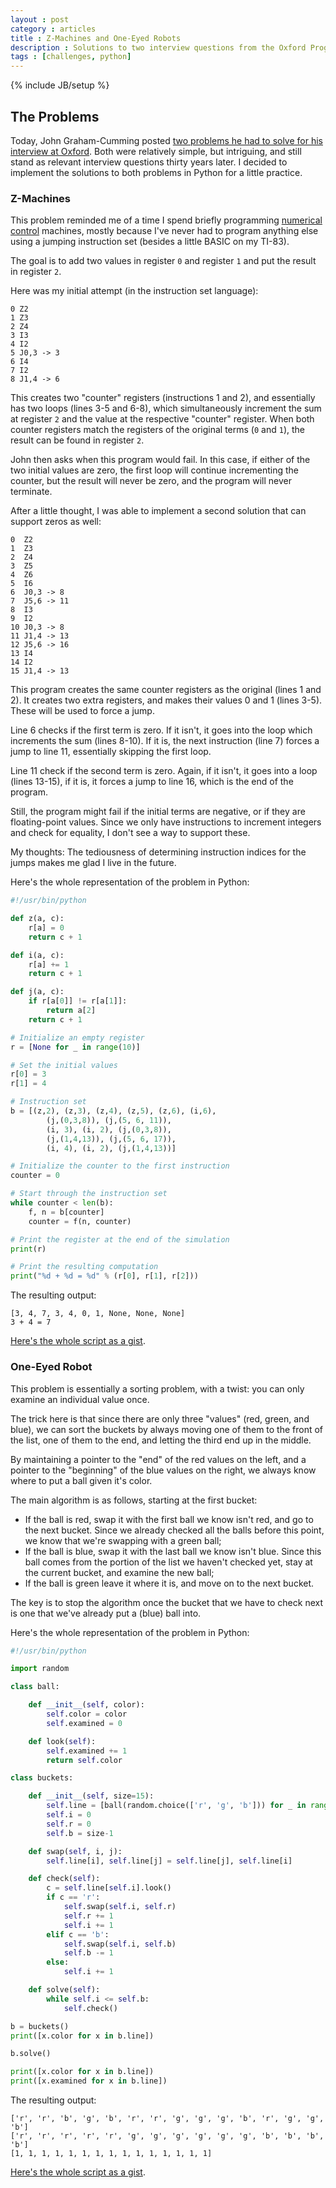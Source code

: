 ```yaml
---
layout : post
category : articles
title : Z-Machines and One-Eyed Robots
description : Solutions to two interview questions from the Oxford Programming Research Group (circa 1980) in Python.
tags : [challenges, python]
---
```

{% include JB/setup %}

## The Problems
Today, John Graham-Cumming posted [two problems he had to solve for his
interview at
Oxford](http://blog.jgc.org/2013/05/the-two-problems-i-had-to-solve-in-my.html).
Both were relatively simple, but intriguing, and still stand as relevant
interview questions thirty years later. I decided to implement the solutions to
both problems in Python for a little practice.

### Z-Machines
This problem reminded me of a time I spend briefly programming [numerical
control](http://en.wikipedia.org/wiki/Numerical_control) machines, mostly
because I've never had to program anything else using a jumping instruction set
(besides a little BASIC on my TI-83).

The goal is to add two values in register `0` and register `1` and put the
result in register `2`.

Here was my initial attempt (in the instruction set language):

```
0 Z2
1 Z3
2 Z4
3 I3
4 I2
5 J0,3 -> 3
6 I4
7 I2
8 J1,4 -> 6
```

This creates two "counter" registers (instructions 1 and 2), and essentially
has two loops (lines 3-5 and 6-8), which simultaneously increment the sum at
register `2` and the value at the respective "counter" register. When both
counter registers match the registers of the original terms (`0` and `1`), the
result can be found in register `2`.

John then asks when this program  would fail. In this case, if either of the
two initial values are zero, the first loop will continue incrementing the
counter, but the result will never be zero, and the program will never
terminate.

After a little thought, I was able to implement a second solution that can
support zeros as well:

```
0  Z2
1  Z3
2  Z4
3  Z5
4  Z6
5  I6
6  J0,3 -> 8
7  J5,6 -> 11
8  I3
9  I2
10 J0,3 -> 8
11 J1,4 -> 13
12 J5,6 -> 16
13 I4
14 I2
15 J1,4 -> 13
```

This program creates the same counter registers as the original (lines 1 and
2).  It creates two extra registers, and makes their values 0 and 1 (lines
3-5).  These will be used to force a jump.

Line 6 checks if the first term is zero. If it isn't, it goes into the loop
which increments the sum (lines 8-10). If it is, the next instruction (line 7)
forces a jump to line 11, essentially skipping the first loop.

Line 11 check if the second term is zero. Again, if it isn't, it goes into a
loop (lines 13-15), if it is, it forces a jump to line 16, which is the end of
the program.

Still, the program might fail if the initial terms are negative, or if they are
floating-point values. Since we only have instructions to increment integers
and check for equality, I don't see a way to support these.

My thoughts: The tediousness of determining instruction indices for the jumps
makes me glad I live in the future.

Here's the whole representation of the problem in Python:

```python
#!/usr/bin/python

def z(a, c):
    r[a] = 0
    return c + 1

def i(a, c):
    r[a] += 1
    return c + 1

def j(a, c):
    if r[a[0]] != r[a[1]]:
        return a[2]
    return c + 1

# Initialize an empty register
r = [None for _ in range(10)]

# Set the initial values
r[0] = 3
r[1] = 4

# Instruction set
b = [(z,2), (z,3), (z,4), (z,5), (z,6), (i,6),
        (j,(0,3,8)), (j,(5, 6, 11)),
        (i, 3), (i, 2), (j,(0,3,8)),
        (j,(1,4,13)), (j,(5, 6, 17)),
        (i, 4), (i, 2), (j,(1,4,13))]

# Initialize the counter to the first instruction
counter = 0

# Start through the instruction set
while counter < len(b):
    f, n = b[counter]
    counter = f(n, counter)

# Print the register at the end of the simulation
print(r)

# Print the resulting computation
print("%d + %d = %d" % (r[0], r[1], r[2]))
```

The resulting output:

```
[3, 4, 7, 3, 4, 0, 1, None, None, None]
3 + 4 = 7
```

[Here's the whole script as a gist](https://gist.github.com/di/5526527).

### One-Eyed Robot
This problem is essentially a sorting problem, with a twist: you can only
examine an individual value once.

The trick here is that since there are only three "values" (red, green, and
blue), we can sort the buckets by always moving one of them to the front of the
list, one of them to the end, and letting the third end up in the middle.

By maintaining a pointer to the "end" of the red values on the left, and a
pointer to the "beginning" of the blue values on the right, we always know
where to put a ball given it's color.

The main algorithm is as follows, starting at the first bucket:

 * If the ball is red, swap it with the first ball we know isn't red, and go to
   the next bucket. Since we already checked all the balls before this point,
   we know that we're swapping with a green ball;
 * If the ball is blue, swap it with the last ball we know isn't blue. Since
   this ball comes from the portion of the list we haven't checked yet, stay at
   the current bucket, and examine the new ball;
 * If the ball is green leave it where it is, and move on to the next bucket.

The key is to stop the algorithm once the bucket that we have to check next is
one that we've already put a (blue) ball into.

Here's the whole representation of the problem in Python:

```python
#!/usr/bin/python

import random

class ball:

    def __init__(self, color):
        self.color = color
        self.examined = 0

    def look(self):
        self.examined += 1
        return self.color

class buckets:

    def __init__(self, size=15):
        self.line = [ball(random.choice(['r', 'g', 'b'])) for _ in range(size)]
        self.i = 0
        self.r = 0
        self.b = size-1

    def swap(self, i, j):
        self.line[i], self.line[j] = self.line[j], self.line[i]

    def check(self):
        c = self.line[self.i].look()
        if c == 'r':
            self.swap(self.i, self.r)
            self.r += 1
            self.i += 1
        elif c == 'b':
            self.swap(self.i, self.b)
            self.b -= 1
        else:
            self.i += 1

    def solve(self):
        while self.i <= self.b:
            self.check()

b = buckets()
print([x.color for x in b.line])

b.solve()

print([x.color for x in b.line])
print([x.examined for x in b.line])
```

The resulting output:

```
['r', 'r', 'b', 'g', 'b', 'r', 'r', 'g', 'g', 'g', 'b', 'r', 'g', 'g', 'b']
['r', 'r', 'r', 'r', 'r', 'g', 'g', 'g', 'g', 'g', 'g', 'b', 'b', 'b', 'b']
[1, 1, 1, 1, 1, 1, 1, 1, 1, 1, 1, 1, 1, 1, 1]
```

[Here's the whole script as a gist](https://gist.github.com/di/5526550).
